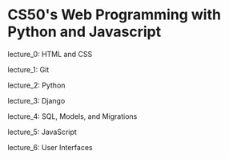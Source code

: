 # CS50's Web Programming with Python and Javascript

lecture_0: HTML and CSS

lecture_1: Git

lecture_2: Python

lecture_3: Django

lecture_4: SQL, Models, and Migrations

lecture_5: JavaScript

lecture_6: User Interfaces
